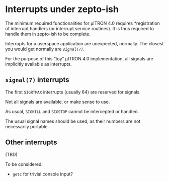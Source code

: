 Interrupts under zepto-ish
==========================

The minimum required functionalities for µITRON 4.0 requires *registration of interrupt handlers (or interrupt service routines).
It is thus required to handle them in zepto-ish to be complete.

Interrupts for a userspace application are unexpected, normally.
The closest you would get normally are *`signal(7)`*.

For the purpose of this “toy” µITRON 4.0 implementation, all signals are implicitly available as interrupts.


`signal(7)` interrupts
-----------------------

The first `SIGRTMAX` interrupts (usually 64) are reserved for signals.

Not all signals are available, or make sense to use.

As usual, `SIGKILL` and `SIGSTOP` cannot be intercepted or handled.

The usual signal names should be used, as their numbers are not necessarily portable.


Other interrupts
----------------

(TBD)

To be considered:

 - `getc` for trivial console input?

